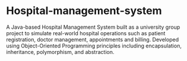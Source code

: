 # Hospital-management-system
A Java-based Hospital Management System built as a university group project to simulate real-world hospital operations such as patient registration, doctor management, appointments and billing. Developed using Object-Oriented Programming principles including encapsulation, inheritance, polymorphism, and abstraction.
